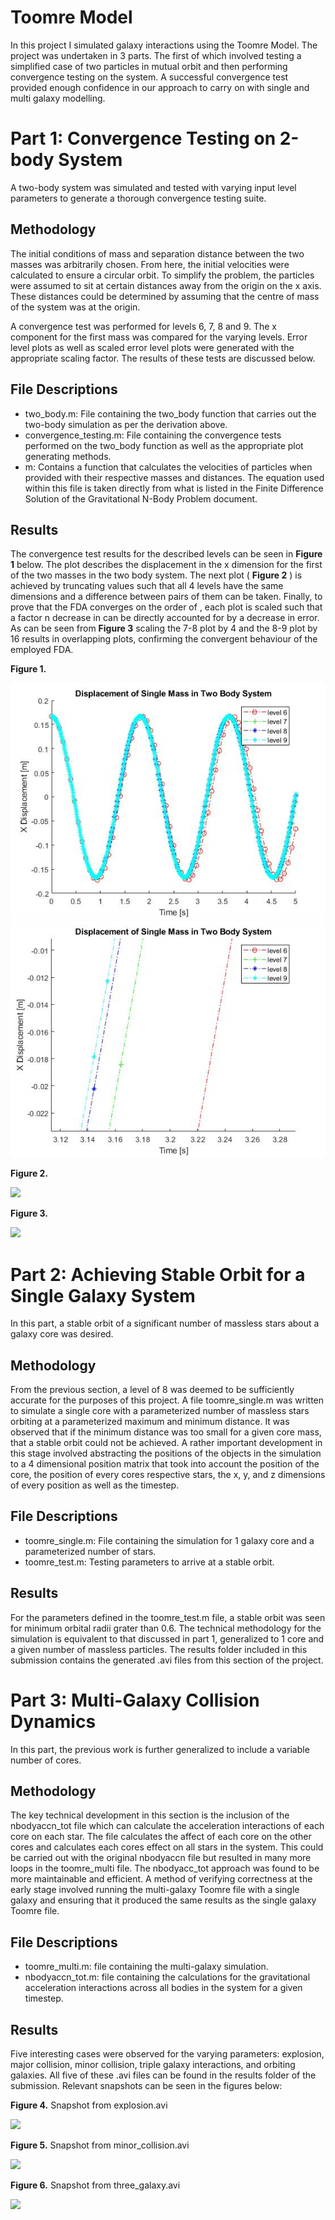 # Toomre Model

In this project I simulated galaxy interactions using the Toomre Model. The project was undertaken in 3 parts. The first of which involved testing a simplified case of two particles in mutual orbit and then performing convergence testing on the system. A successful convergence test provided enough confidence in our approach to carry on with single and multi galaxy modelling.

# Part 1: Convergence Testing on 2-body System

A two-body system was simulated and tested with varying input level parameters to generate a thorough convergence testing suite.

## Methodology

The initial conditions of mass and separation distance between the two masses was arbitrarily chosen. From here, the initial velocities were calculated to ensure a circular orbit. To simplify the problem, the particles were assumed to sit at certain distances away from the origin on the x axis. These distances could be determined by assuming that the centre of mass of the system was at the origin.

A convergence test was performed for levels 6, 7, 8 and 9. The x component for the first mass was compared for the varying levels. Error level plots as well as scaled error level plots were generated with the appropriate scaling factor. The results of these tests are discussed below.

## File Descriptions

- two\_body.m: File containing the two\_body function that carries out the two-body simulation as per the derivation above.
- convergence\_testing.m: File containing the convergence tests performed on the two\_body function as well as the appropriate plot generating methods.
- m: Contains a function that calculates the velocities of particles when provided with their respective masses and distances. The equation used within this file is taken directly from what is listed in the Finite Difference Solution of the Gravitational N-Body Problem document.

## Results

The convergence test results for the described levels can be seen in **Figure 1** below. The plot describes the displacement in the x dimension for the first of the two masses in the two body system. The next plot ( **Figure 2** ) is achieved by truncating values such that all 4 levels have the same dimensions and a difference between pairs of them can be taken. Finally, to prove that the FDA converges on the order of , each plot is scaled such that a factor n decrease in can be directly accounted for by a decrease in error. As can be seen from **Figure 3** scaling the 7-8 plot by 4 and the 8-9 plot by 16 results in overlapping plots, confirming the convergent behaviour of the employed FDA.

**Figure 1.**

![alt-text-1](https://github.com/melmatt7/computational_physics/blob/master/toomre_model/results/convergence_testing/displacement.jpg "title-1") ![alt-text-2](https://github.com/melmatt7/computational_physics/blob/master/toomre_model/results/convergence_testing/displacement_zoom.jpg "title-2")

**Figure 2.**

![](RackMultipart20201123-4-13km8e5_html_25db40576d62131.jpg)

**Figure 3.**

![](RackMultipart20201123-4-13km8e5_html_a92930351ffb2c14.jpg)

# Part 2: Achieving Stable Orbit for a Single Galaxy System

In this part, a stable orbit of a significant number of massless stars about a galaxy core was desired.

## Methodology

From the previous section, a level of 8 was deemed to be sufficiently accurate for the purposes of this project. A file toomre\_single.m was written to simulate a single core with a parameterized number of massless stars orbiting at a parameterized maximum and minimum distance. It was observed that if the minimum distance was too small for a given core mass, that a stable orbit could not be achieved. A rather important development in this stage involved abstracting the positions of the objects in the simulation to a 4 dimensional position matrix that took into account the position of the core, the position of every cores respective stars, the x, y, and z dimensions of every position as well as the timestep.

## File Descriptions

- toomre\_single.m: File containing the simulation for 1 galaxy core and a parameterized number of stars.
- toomre\_test.m: Testing parameters to arrive at a stable orbit.

## Results

For the parameters defined in the toomre\_test.m file, a stable orbit was seen for minimum orbital radii grater than 0.6. The technical methodology for the simulation is equivalent to that discussed in part 1, generalized to 1 core and a given number of massless particles. The results folder included in this submission contains the generated .avi files from this section of the project.

# Part 3: Multi-Galaxy Collision Dynamics

In this part, the previous work is further generalized to include a variable number of cores.

## Methodology

The key technical development in this section is the inclusion of the nbodyaccn\_tot file which can calculate the acceleration interactions of each core on each star. The file calculates the affect of each core on the other cores and calculates each cores effect on all stars in the system. This could be carried out with the original nbodyaccn file but resulted in many more loops in the toomre\_multi file. The nbodyacc\_tot approach was found to be more maintainable and efficient. A method of verifying correctness at the early stage involved running the multi-galaxy Toomre file with a single galaxy and ensuring that it produced the same results as the single galaxy Toomre file.

## File Descriptions

- toomre\_multi.m: file containing the multi-galaxy simulation.
- nbodyaccn\_tot.m: file containing the calculations for the gravitational acceleration interactions across all bodies in the system for a given timestep.

## Results

Five interesting cases were observed for the varying parameters: explosion, major collision, minor collision, triple galaxy interactions, and orbiting galaxies. All five of these .avi files can be found in the results folder of the submission. Relevant snapshots can be seen in the figures below:

**Figure 4.** Snapshot from explosion.avi

![](RackMultipart20201123-4-13km8e5_html_35aeffb7d4eff3a6.png)

**Figure 5.** Snapshot from minor\_collision.avi

![](RackMultipart20201123-4-13km8e5_html_d953820f4d052170.png)

**Figure 6.** Snapshot from three\_galaxy.avi

![](RackMultipart20201123-4-13km8e5_html_485e9b5277c2ed26.png)
